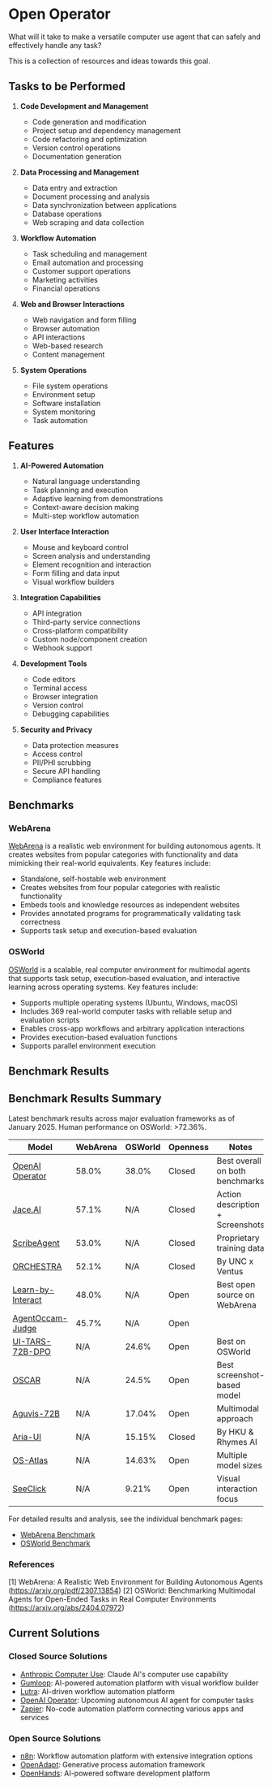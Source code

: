 # Open Operator

What will it take to make a versatile computer use agent that can safely and effectively handle any task?

This is a collection of resources and ideas towards this goal.

## Tasks to be Performed

1. **Code Development and Management**
   - Code generation and modification
   - Project setup and dependency management
   - Code refactoring and optimization
   - Version control operations
   - Documentation generation

2. **Data Processing and Management**
   - Data entry and extraction
   - Document processing and analysis
   - Data synchronization between applications
   - Database operations
   - Web scraping and data collection

3. **Workflow Automation**
   - Task scheduling and management
   - Email automation and processing
   - Customer support operations
   - Marketing activities
   - Financial operations

4. **Web and Browser Interactions**
   - Web navigation and form filling
   - Browser automation
   - API interactions
   - Web-based research
   - Content management

5. **System Operations**
   - File system operations
   - Environment setup
   - Software installation
   - System monitoring
   - Task automation

## Features

1. **AI-Powered Automation**
   - Natural language understanding
   - Task planning and execution
   - Adaptive learning from demonstrations
   - Context-aware decision making
   - Multi-step workflow automation

2. **User Interface Interaction**
   - Mouse and keyboard control
   - Screen analysis and understanding
   - Element recognition and interaction
   - Form filling and data input
   - Visual workflow builders

3. **Integration Capabilities**
   - API integration
   - Third-party service connections
   - Cross-platform compatibility
   - Custom node/component creation
   - Webhook support

4. **Development Tools**
   - Code editors
   - Terminal access
   - Browser integration
   - Version control
   - Debugging capabilities

5. **Security and Privacy**
   - Data protection measures
   - Access control
   - PII/PHI scrubbing
   - Secure API handling
   - Compliance features

## Benchmarks

### WebArena
[WebArena](benchmarks/webarena.md) is a realistic web environment for building autonomous agents. It creates websites from popular categories with functionality and data mimicking their real-world equivalents. Key features include:

- Standalone, self-hostable web environment
- Creates websites from four popular categories with realistic functionality
- Embeds tools and knowledge resources as independent websites
- Provides annotated programs for programmatically validating task correctness
- Supports task setup and execution-based evaluation

### OSWorld
[OSWorld](benchmarks/osworld.md) is a scalable, real computer environment for multimodal agents that supports task setup, execution-based evaluation, and interactive learning across operating systems. Key features include:

- Supports multiple operating systems (Ubuntu, Windows, macOS)
- Includes 369 real-world computer tasks with reliable setup and evaluation scripts
- Enables cross-app workflows and arbitrary application interactions
- Provides execution-based evaluation functions
- Supports parallel environment execution

## Benchmark Results

## Benchmark Results Summary

Latest benchmark results across major evaluation frameworks as of January 2025. Human performance on OSWorld: >72.36%.

| Model | WebArena | OSWorld | Openness | Notes |
|-------|----------|---------|----------|--------|
| [OpenAI Operator](closed/openai-operator.md) | 58.0% | 38.0% | Closed | Best overall on both benchmarks |
| [Jace.AI](closed/jace-ai.md) | 57.1% | N/A | Closed | Action description + Screenshots |
| [ScribeAgent](closed/scribeagent.md) | 53.0% | N/A | Closed | Proprietary training data |
| [ORCHESTRA](closed/orchestra.md) | 52.1% | N/A | Closed | By UNC x Ventus |
| [Learn-by-Interact](open/learn-by-interact.md) | 48.0% | N/A | Open | Best open source on WebArena |
| [AgentOccam-Judge](open/agentoccam-judge.md) | 45.7% | N/A | Open | |
| [UI-TARS-72B-DPO](open/ui-tars.md) | N/A | 24.6% | Open | Best on OSWorld |
| [OSCAR](open/oscar.md) | N/A | 24.5% | Open | Best screenshot-based model |
| [Aguvis-72B](open/aguvis.md) | N/A | 17.04% | Open | Multimodal approach |
| [Aria-UI](closed/aria-ui.md) | N/A | 15.15% | Closed | By HKU & Rhymes AI |
| [OS-Atlas](open/os-atlas.md) | N/A | 14.63% | Open | Multiple model sizes |
| [SeeClick](open/seeclick.md) | N/A | 9.21% | Open | Visual interaction focus |

For detailed results and analysis, see the individual benchmark pages:
- [WebArena Benchmark](benchmarks/webarena.md)
- [OSWorld Benchmark](benchmarks/osworld.md)

### References
[1] WebArena: A Realistic Web Environment for Building Autonomous Agents (https://arxiv.org/pdf/2307.13854)
[2] OSWorld: Benchmarking Multimodal Agents for Open-Ended Tasks in Real Computer Environments (https://arxiv.org/abs/2404.07972)

## Current Solutions

### Closed Source Solutions
* [Anthropic Computer Use](closed/anthropic-computer-use.md): Claude AI's computer use capability
* [Gumloop](closed/gumloop.md): AI-powered automation platform with visual workflow builder
* [Lutra](closed/lutra.md): AI-driven workflow automation platform
* [OpenAI Operator](closed/openai-operator.md): Upcoming autonomous AI agent for computer tasks
* [Zapier](closed/zapier.md): No-code automation platform connecting various apps and services

### Open Source Solutions
* [n8n](open/n8n.md): Workflow automation platform with extensive integration options
* [OpenAdapt](open/openadapt.md): Generative process automation framework
* [OpenHands](open/openhands.md): AI-powered software development platform


